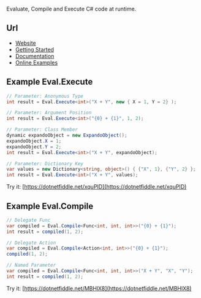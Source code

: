 Evaluate, Compile and Execute C# code at runtime.

## Url

- [Website](https://eval-expression.net/)
- [Getting Started](https://eval-expression.net/overview)
- [Documentation](https://eval-expression.net/eval-execute)
- [Online Examples](https://eval-expression.net/online-examples)

## Example Eval.Execute

```csharp
// Parameter: Anonymous Type
int result = Eval.Execute<int>("X + Y", new { X = 1, Y = 2} );

// Parameter: Argument Position
int result = Eval.Execute<int>("{0} + {1}", 1, 2);

// Parameter: Class Member
dynamic expandoObject = new ExpandoObject();
expandoObject.X = 1;
expandoObject.Y = 2;
int result = Eval.Execute<int>("X + Y", expandoObject);

// Parameter: Dictionary Key
var values = new Dictionary<string, object>() { {"X", 1}, {"Y", 2} };
int result = Eval.Execute<int>("X + Y", values);
```

Try it: [https://dotnetfiddle.net/xquPID](https://dotnetfiddle.net/xquPID)

## Example Eval.Compile

```csharp
// Delegate Func
var compiled = Eval.Compile<Func<int, int, int>>("{0} + {1}");
int result = compiled(1, 2);

// Delegate Action
var compiled = Eval.Compile<Action<int, int>>("{0} + {1}");
compiled(1, 2);

// Named Parameter
var compiled = Eval.Compile<Func<int, int, int>>("X + Y", "X", "Y");
int result = compiled(1, 2);
```

Try it: [https://dotnetfiddle.net/MBHlX8](https://dotnetfiddle.net/MBHlX8)
